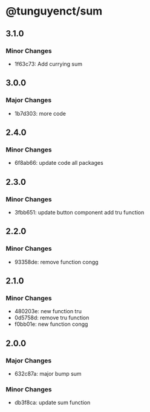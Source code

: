 # @tunguyenct/sum

## 3.1.0

### Minor Changes

- 1f63c73: Add currying sum

## 3.0.0

### Major Changes

- 1b7d303: more code

## 2.4.0

### Minor Changes

- 6f8ab66: update code all packages

## 2.3.0

### Minor Changes

- 3fbb651: update button component
  add tru function

## 2.2.0

### Minor Changes

- 93358de: remove function congg

## 2.1.0

### Minor Changes

- 480203e: new function tru
- 0d5758d: remove tru function
- f0bb01e: new function congg

## 2.0.0

### Major Changes

- 632c87a: major bump sum

### Minor Changes

- db3f8ca: update sum function
